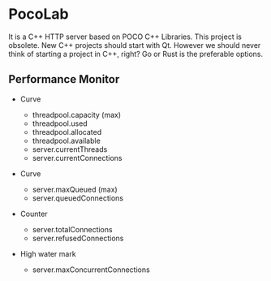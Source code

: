 PocoLab
=======

It is a C++ HTTP server based on POCO C++ Libraries. This project is obsolete. New C++ projects should start with Qt. However we should never think of starting a project in C++, right? Go or Rust is the preferable options.

Performance Monitor
-------------------

* Curve
  - threadpool.capacity (max)
  - threadpool.used
  - threadpool.allocated
  - threadpool.available
  - server.currentThreads
  - server.currentConnections


* Curve 
  - server.maxQueued (max)
  - server.queuedConnections

* Counter
  - server.totalConnections
  - server.refusedConnections

* High water mark
  - server.maxConcurrentConnections

